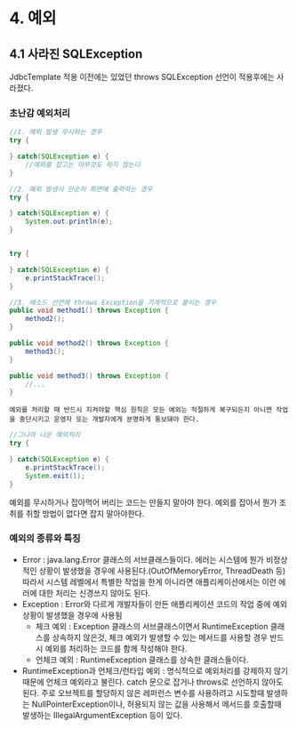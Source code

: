 # 4. 예외
## 4.1 사라진 SQLException
JdbcTemplate 적용 이전에는 있었던 throws SQLException 선언이 적용후에는 사라졌다.

### 초난감 예외처리
```java
//1. 예외 발생 무시하는 경우
try {

} catch(SQLException e) {
    //예외를 잡고는 아무것도 하지 않는다
}

//2. 예외 발생시 단순히 화면에 출력하는 경우
try {

} catch(SQLException e) {
    System.out.println(e);
}


try {

} catch(SQLException e) {
    e.printStackTrace();
}

//3. 메소드 선언에 throws Exception을 기계적으로 붙이는 경우
public void method1() throws Exception {
    method2();
}

public void method2() throws Exception {
    method3();
}

public void method3() throws Exception {
    //...
}
```

`예외를 처리할 때 반드시 지켜야할 핵심 원칙은 모든 예외는 적절하게 복구되든지 아니면 작업을 중단시키고 운영자 또는 개발자에게 분명하게 통보돼야 한다.`

```java
//그나마 나은 예외처리
try {

} catch(SQLException e) {
    e.printStackTrace();
    System.exit(1);
}

```

예외를 무시하거나 잡아먹어 버리는 코드는 만들지 말아야 한다. 예외를 잡아서 뭔가 조취를 취할 방법이 없다면 잡지 말아야한다.

### 예외의 종류와 특징
* Error : java.lang.Error 클래스의 서브클래스들이다. 에러는 시스템에 뭔가 비정상적인 상황이 발생했을 경우에 사용된다.(OutOfMemoryError, ThreadDeath 등) 따라서 시스템 레벨에서 특별한 작업을 한게 아니라면 애플리케이션에서는 이런 에러에 대한 처리는 신경쓰지 않아도 된다.
* Exception : Error와 다르게 개발자들이 만든 애플리케이션 코드의 작업 중에 예외상황이 발생했을 경우에 사용됨
  * 체크 예외 : Exception 클래스의 서브클래스이면서 RuntimeException 클래스를 상속하지 않은것, 체크 예외가 발생할 수 있는 메서드를 사용할 경우 반드시 예외를 처리하는 코드를 함께 작성해야 한다.
  * 언체크 예외 : RuntimeException 클래스를 상속한 클래스들이다. 
* RuntimeException과 언체크/런타입 예외 : 명식적으로 예외처리를 강제하지 않기 때문에 언체크 예외라고 불린다. catch 문으로 잡거나 throws로 선언하지 않아도 된다. 주로 오브젝트를 할당하지 않은 레퍼런스 변수를 사용하려고 시도할때 발생하는 NullPointerException이나, 허용되지 않는 값을 사용해서 메서드를 호출할때 발생하는 IllegalArgumentException 등이 있다.


